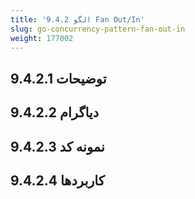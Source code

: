 ```yaml
---
title: '9.4.2 الگو Fan Out/In'
slug: go-concurrency-pattern-fan-out-in
weight: 177002
---
```


## 9.4.2.1 توضیحات

## 9.4.2.2 دیاگرام

## 9.4.2.3 نمونه کد

## 9.4.2.4 کاربردها
